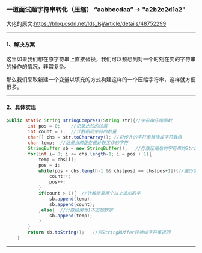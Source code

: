 ### 一道面试题字符串转化（压缩）   “aabbccdaa” -> "a2b2c2d1a2"

大佬的原文:https://blog.csdn.net/lds_lsj/article/details/48752299



____

#### 1、解决方案

这里如果我们想在原字符串上直接替换，我们可以预想到对一个时刻在变的字符串的操作的情况，非常复杂。

那么我们采取新建一个变量以填充的方式构建这样的一个压缩字符串，这样就方便很多。

____

#### 2、具体实现

```java
public static String stringCompress(String str){//字符串压缩函数
        int pos = 0;	//记录比较的位置
    	int count = 1;	//计数相同字符的数量
        char[] chs = str.toCharArray();	//将传入的字符串转换成字符数组
        char temp;	//记录当前正在做计数工作的字符
        StringBuffer sb = new StringBuffer();	//存放压缩后的字符串的StringBuffer，这里我们需要使用appened()方法来逐步追加来完成压缩后的字符串的构建，所以使用了StringBUffer
        for(int i= 0; i <= chs.length-1; i = pos + 1){
            temp = chs[i];
            pos = i;
            while(pos < chs.length-1 && chs[pos] == chs[pos+1]){//遍历字符数组，直到结束或者遇到不同的
                count++;
                pos++;
            }
            if(count > 1){	//计数结果两个以上追加数字
                sb.append(temp);
                sb.append(count);
            }else{	//计数结果为1不追加数字
                sb.append(temp);
            }
        }
        return sb.toString();	//将StringBUffer转换成字符串返回
    }
```

___

